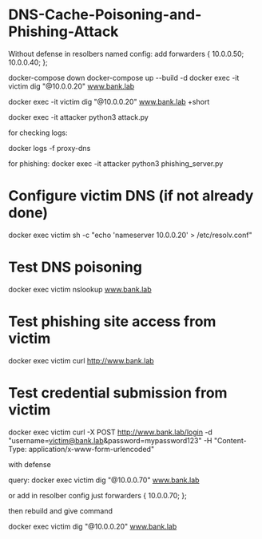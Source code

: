 # DNS-Cache-Poisoning-and-Phishing-Attack

Without defense
in resolbers named config:
add forwarders { 10.0.0.50; 10.0.0.40; };


docker-compose down
docker-compose up --build -d
docker exec -it victim dig "@10.0.0.20" www.bank.lab

docker exec -it victim dig "@10.0.0.20" www.bank.lab +short

docker exec -it attacker python3 attack.py

for checking logs:

docker logs -f proxy-dns


for phishing:
docker exec -it attacker python3 phishing_server.py


# Configure victim DNS (if not already done)
docker exec victim sh -c "echo 'nameserver 10.0.0.20' > /etc/resolv.conf"

# Test DNS poisoning
docker exec victim nslookup www.bank.lab

# Test phishing site access from victim
docker exec victim curl http://www.bank.lab

# Test credential submission from victim
docker exec victim curl -X POST http://www.bank.lab/login -d "username=victim@bank.lab&password=mypassword123" -H "Content-Type: application/x-www-form-urlencoded"




































with defense


query:
docker exec victim dig "@10.0.0.70" www.bank.lab

or add in resolber config just 
 forwarders { 10.0.0.70; };

 then rebuild and give command 

 docker exec victim dig "@10.0.0.20" www.bank.lab